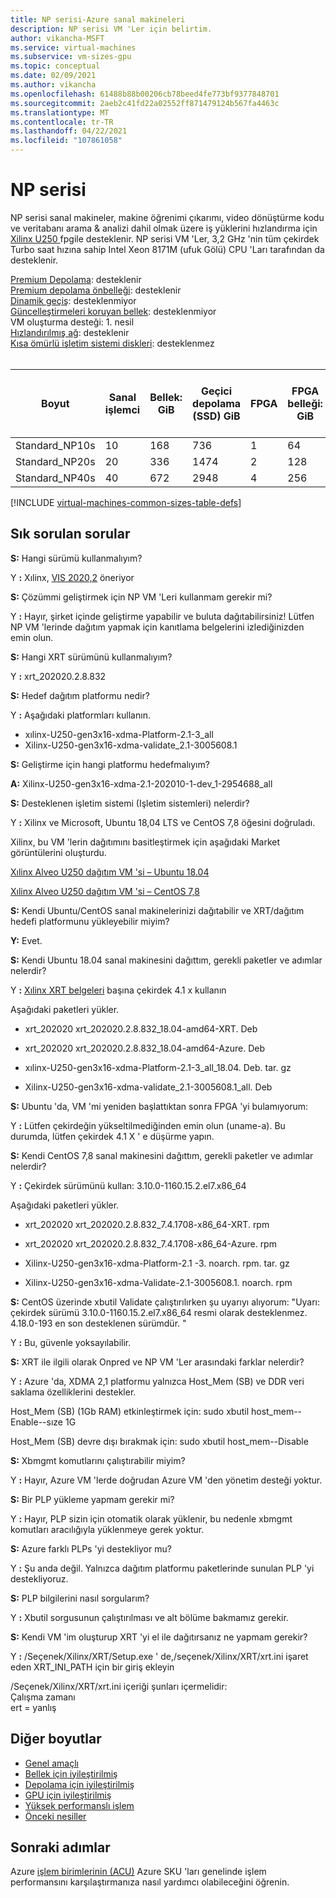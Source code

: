 ```yaml
---
title: NP serisi-Azure sanal makineleri
description: NP serisi VM 'Ler için belirtim.
author: vikancha-MSFT
ms.service: virtual-machines
ms.subservice: vm-sizes-gpu
ms.topic: conceptual
ms.date: 02/09/2021
ms.author: vikancha
ms.openlocfilehash: 61488b88b00206cb78beed4fe773bf9377848701
ms.sourcegitcommit: 2aeb2c41fd22a02552ff871479124b567fa4463c
ms.translationtype: MT
ms.contentlocale: tr-TR
ms.lasthandoff: 04/22/2021
ms.locfileid: "107861058"
---
```

# <a name="np-series"></a>NP serisi 
NP serisi sanal makineler, makine öğrenimi çıkarımı, video dönüştürme kodu ve veritabanı arama & analizi dahil olmak üzere iş yüklerini hızlandırma için [Xilinx U250 ](https://www.xilinx.com/products/boards-and-kits/alveo/u250.html) fpgile desteklenir. NP serisi VM 'Ler, 3,2 GHz 'nin tüm çekirdek Turbo saat hızına sahip Intel Xeon 8171M (ufuk Gölü) CPU 'Ları tarafından da desteklenir.

[Premium Depolama](premium-storage-performance.md): desteklenir<br>
[Premium depolama önbelleği](premium-storage-performance.md): desteklenir<br>
[Dinamik geçiş](maintenance-and-updates.md): desteklenmiyor<br>
[Güncelleştirmeleri koruyan bellek](maintenance-and-updates.md): desteklenmiyor<br>
VM oluşturma desteği: 1. nesil<br>
[Hızlandırılmış ağ](../virtual-network/create-vm-accelerated-networking-cli.md): desteklenir<br>
[Kısa ömürlü işletim sistemi diskleri](ephemeral-os-disks.md): desteklenmez <br>
<br>

| Boyut | Sanal işlemci | Bellek: GiB | Geçici depolama (SSD) GiB | FPGA | FPGA belleği: GiB | Maksimum veri diskleri | En fazla NIC/beklenen ağ bant genişliği (MBps) | 
|---|---|---|---|---|---|---|---|
| Standard_NP10s | 10 | 168 | 736  | 1 | 64  | 8 | 1 / 7500 | 
| Standard_NP20s | 20 | 336 | 1474 | 2 | 128 | 16 | 2 / 15000 | 
| Standard_NP40s | 40 | 672 | 2948 | 4 | 256 | 32 | 4 / 30000 | 



[!INCLUDE [virtual-machines-common-sizes-table-defs](../../includes/virtual-machines-common-sizes-table-defs.md)]


##  <a name="frequently-asked-questions"></a>Sık sorulan sorular

**S:** Hangi sürümü kullanmalıyım? 

Y **:** Xılinx, [VIS 2020,2](https://www.xilinx.com/products/design-tools/vitis/vitis-platform.html) öneriyor


**S:** Çözümmi geliştirmek için NP VM 'Leri kullanmam gerekir mi? 

Y **:** Hayır, şirket içinde geliştirme yapabilir ve buluta dağıtabilirsiniz! Lütfen NP VM 'lerinde dağıtım yapmak için kanıtlama belgelerini izlediğinizden emin olun. 

**S:** Hangi XRT sürümünü kullanmalıyım?

Y **:** xrt_202020.2.8.832 

**S:** Hedef dağıtım platformu nedir?

Y **:** Aşağıdaki platformları kullanın.
- xılinx-U250-gen3x16-xdma-Platform-2.1-3_all
- Xilinx-U250-gen3x16-xdma-validate_2.1-3005608.1 

**S:** Geliştirme için hangi platformu hedefmalıyım?

**A:** Xilinx-U250-gen3x16-xdma-2.1-202010-1-dev_1-2954688_all 

**S:** Desteklenen işletim sistemi (Işletim sistemleri) nelerdir? 

Y **:** Xilinx ve Microsoft, Ubuntu 18,04 LTS ve CentOS 7,8 öğesini doğruladı.

 Xilinx, bu VM 'lerin dağıtımını basitleştirmek için aşağıdaki Market görüntülerini oluşturdu. 

[Xılinx Alveo U250 dağıtım VM 'si – Ubuntu 18.04](https://ms.portal.azure.com/#blade/Microsoft_Azure_Marketplace/GalleryItemDetailsBladeNopdl/id/xilinx.xilinx_alveo_u250_deployment_vm_ubuntu1804_032321)

[Xılinx Alveo U250 dağıtım VM 'si – CentOS 7,8](https://ms.portal.azure.com/#blade/Microsoft_Azure_Marketplace/GalleryItemDetailsBladeNopdl/id/xilinx.xilinx_alveo_u250_deployment_vm_centos78_032321)

**S:** Kendi Ubuntu/CentOS sanal makinelerinizi dağıtabilir ve XRT/dağıtım hedefi platformunu yükleyebilir miyim? 

**Y:** Evet.

**S:** Kendi Ubuntu 18.04 sanal makinesini dağıttım, gerekli paketler ve adımlar nelerdir?

Y **:** [Xılinx XRT belgeleri](https://www.xilinx.com/support/documentation/sw_manuals/xilinx2020_2/ug1451-xrt-release-notes.pdf) başına çekirdek 4.1 x kullanın
       
Aşağıdaki paketleri yükler.
- xrt_202020 xrt_202020.2.8.832_18.04-amd64-XRT. Deb
       
- xrt_202020 xrt_202020.2.8.832_18.04-amd64-Azure. Deb
       
- xılinx-U250-gen3x16-xdma-Platform-2.1-3_all_18.04. Deb. tar. gz
       
- Xilinx-U250-gen3x16-xdma-validate_2.1-3005608.1_all. Deb  

**S:** Ubuntu 'da, VM 'mi yeniden başlattıktan sonra FPGA 'yi bulamıyorum: 

Y **:** Lütfen çekirdeğin yükseltilmediğinden emin olun (uname-a). Bu durumda, lütfen çekirdek 4.1 X ' e düşürme yapın. 

**S:** Kendi CentOS 7,8 sanal makinesini dağıttım, gerekli paketler ve adımlar nelerdir?

Y **:** Çekirdek sürümünü kullan: 3.10.0-1160.15.2.el7.x86_64

 Aşağıdaki paketleri yükler.
   
 - xrt_202020 xrt_202020.2.8.832_7.4.1708-x86_64-XRT. rpm 
      
 - xrt_202020 xrt_202020.2.8.832_7.4.1708-x86_64-Azure. rpm 
     
 - Xilinx-U250-gen3x16-xdma-Platform-2.1 -3. noarch. rpm. tar. gz 
      
 - Xilinx-U250-gen3x16-xdma-Validate-2.1-3005608.1. noarch. rpm  

**S:** CentOS üzerinde xbutil Validate çalıştırılırken şu uyarıyı alıyorum: "Uyarı: çekirdek sürümü 3.10.0-1160.15.2.el7.x86_64 resmi olarak desteklenmez. 4.18.0-193 en son desteklenen sürümdür. " 

Y **:** Bu, güvenle yoksayılabilir. 

**S:** XRT ile ilgili olarak Onpred ve NP VM 'Ler arasındaki farklar nelerdir? 

Y **:** Azure 'da, XDMA 2,1 platformu yalnızca Host_Mem (SB) ve DDR veri saklama özelliklerini destekler. 

Host_Mem (SB) (1Gb RAM) etkinleştirmek için: sudo xbutil host_mem--Enable--sıze 1G 

Host_Mem (SB) devre dışı bırakmak için: sudo xbutil host_mem--Disable 

**S:** Xbmgmt komutlarını çalıştırabilir miyim? 

Y **:** Hayır, Azure VM 'lerde doğrudan Azure VM 'den yönetim desteği yoktur. 

 **S:** Bir PLP yükleme yapmam gerekir mi? 

Y **:** Hayır, PLP sizin için otomatik olarak yüklenir, bu nedenle xbmgmt komutları aracılığıyla yüklenmeye gerek yoktur. 

 
**S:** Azure farklı PLPs 'yi destekliyor mu? 

Y **:** Şu anda değil. Yalnızca dağıtım platformu paketlerinde sunulan PLP 'yi destekliyoruz. 

**S:** PLP bilgilerini nasıl sorgularım? 

Y **:** Xbutil sorgusunun çalıştırılması ve alt bölüme bakmamız gerekir. 

**S:** Kendi VM 'im oluşturup XRT 'yi el ile dağıtırsanız ne yapmam gerekir? 

Y **:** /Seçenek/Xilinx/XRT/Setup.exe ' de,/seçenek/Xilinx/XRT/xrt.ini işaret eden XRT_INI_PATH için bir giriş ekleyin

 
/Seçenek/Xilinx/XRT/xrt.ini içeriği şunları içermelidir: <br>
Çalışma zamanı<br>
ert = yanlış <br>

## <a name="other-sizes"></a>Diğer boyutlar

- [Genel amaçlı](sizes-general.md)
- [Bellek için iyileştirilmiş](sizes-memory.md)
- [Depolama için iyileştirilmiş](sizes-storage.md)
- [GPU için iyileştirilmiş](sizes-gpu.md)
- [Yüksek performanslı işlem](sizes-hpc.md)
- [Önceki nesiller](sizes-previous-gen.md)

## <a name="next-steps"></a>Sonraki adımlar

Azure [işlem birimlerinin (ACU)](acu.md) Azure SKU 'ları genelinde işlem performansını karşılaştırmanıza nasıl yardımcı olabileceğini öğrenin.
